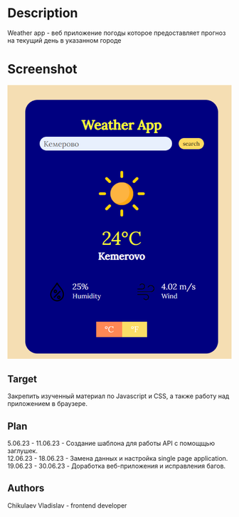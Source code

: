 # Description
Weather app - веб приложение погоды которое предоставляет прогноз на текущий день в указанном городе 
# Screenshot
![preview](https://raw.githubusercontent.com/M3RxL1N/weather_app/main/images/preview.png)
## Target
Закрепить изученный материал по Javascript и CSS, а также работу над приложением в браузере.
## Plan
5.06.23 - 11.06.23 - Создание шаблона для работы API с помощщью заглушек. <br/>
12.06.23 - 18.06.23 - Замена данных и настройка single page application. <br/> 
19.06.23 - 30.06.23 - Доработка веб-приложения и исправления багов. <br/>
## Authors
Chikulaev Vladislav - frontend developer <br/>
